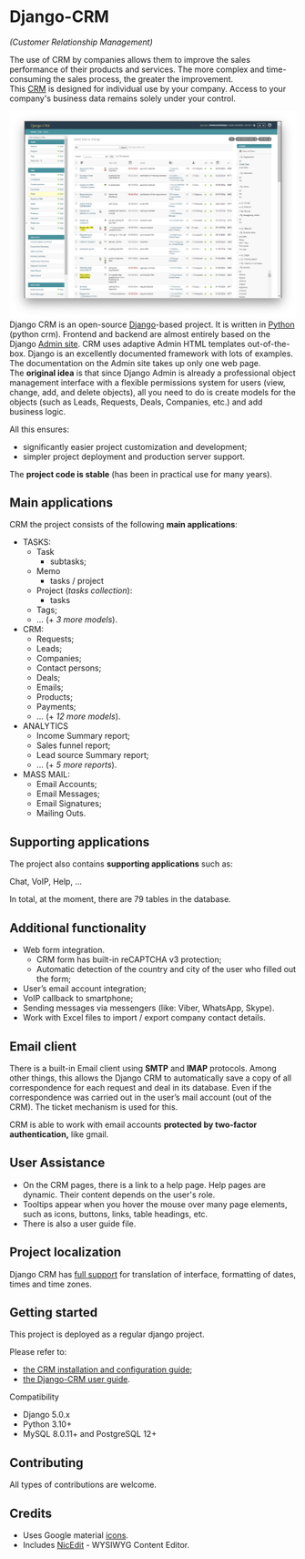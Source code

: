 ﻿# Django-CRM

*(Customer Relationship Management)*

The use of CRM by companies allows them to improve the sales performance of their products and services.  The more complex and time-consuming the sales process, the greater the improvement.  
This [CRM](https://github.com/DjangoCRM/django-crm) is designed for individual use by your company. Access to your company's business data remains solely under your control.


![](docs/pics/deals_screenshot.png)
Django CRM is an open-source [Django](https://www.djangoproject.com/start/overview/)-based project. It is written in [Python](https://www.python.org) (python crm).
Frontend and backend are almost entirely based on the Django [Admin site](https://docs.djangoproject.com/en/dev/ref/contrib/admin/).
CRM uses adaptive Admin HTML templates out-of-the-box.
Django is an excellently documented framework with lots of examples.
The documentation on the Admin site takes up only one web page.  
The **original idea** is that since Django Admin is already a professional object management interface with a flexible permissions system for users (view, change, add, and delete objects), all you need to do is create models for the objects (such as Leads, Requests, Deals, Companies, etc.) and add business logic.      

All this ensures:
- significantly easier project customization and development;
- simpler project deployment and production server support.

The **project code is stable** (has been in practical use for many years).

## Main applications
CRM the project consists of the following **main applications**:

- TASKS:
  - Task
    - subtasks;
  - Memo
    - tasks / project
  - Project (*tasks collection*):
    - tasks
  - Tags;
  - … (+ *3 more models*).
- CRM:
  - Requests;
  - Leads;
  - Companies;
  - Contact persons;
  - Deals;
  - Emails;
  - Products;
  - Payments;
  - … (+ *12 more models*).
- ANALYTICS
  - Income Summary report;
  - Sales funnel report;
  - Lead source Summary report;
  - … (+ *5 more reports*).
- MASS MAIL:
  - Email Accounts;
  - Email Messages;
  - Email Signatures;
  - Mailing Outs.

## Supporting applications
The project also contains **supporting applications** such as:

Chat, VoIP, Help, …

In total, at the moment, there are 79 tables in the database.

## Additional functionality
- Web form integration.
  - CRM form has built-in reCAPTCHA v3 protection;
  - Automatic detection of the country and city of the user who filled out the form;
- User’s email account integration;
- VoIP callback to smartphone;
- Sending messages via messengers (like: Viber, WhatsApp, Skype).
- Work with Excel files to import / export company contact details.

## Email client
There is a built-in Email client using **SMTP** and **IMAP** protocols.
Among other things, this allows the Django CRM to automatically save a copy of all correspondence for each request and deal in its database. Even if the correspondence was carried out in the user’s mail account (out of the CRM). The ticket mechanism is used for this.

CRM is able to work with email accounts **protected by two-factor authentication,** like gmail.

## User Assistance
- On the CRM pages, there is a link to a help page.
  Help pages are dynamic. Their content depends on the user's role.
- Tooltips appear when you hover the mouse over many page elements, such as icons, buttons, links, table headings, etc.
- There is also a user guide file.

## Project localization

Django CRM has [full support](https://docs.djangoproject.com/en/dev/topics/i18n/) for translation of interface, formatting of dates, times and time zones.

## Getting started

This project is deployed as a regular django project.

Please refer to:
- [the CRM installation and configuration guide](docs/installation_and_configuration_guide.md);
- [the Django-CRM user guide](docs/django-crm_user_guide.md).

Compatibility  
- Django 5.0.x
- Python 3.10+
- MySQL 8.0.11+ and PostgreSQL 12+

## Contributing
All types of contributions are welcome.

## Credits

- Uses Google material [icons](https://fonts.google.com/icons).
- Includes [NicEdit](https://nicedit.com) - WYSIWYG Content Editor.

